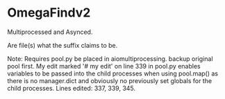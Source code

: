 # OmegaFindv2
Multiprocessed and Asynced.

Are file(s) what the suffix claims to be.

Note: Requires pool.py be placed in aiomultiprocessing. backup original pool first.
My edit marked '# my edit' on line 339 in pool.py enables variables to be passed into
the child processes when using pool.map() as there is no manager.dict and
obviously no previously set globals for the child processes.
Lines edited: 337, 339, 345.
